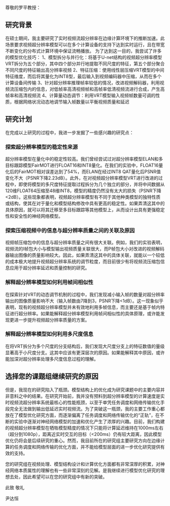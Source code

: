 尊敬的罗平教授：

## 研究背景

在硕士期间，我主要研究了实时视频流超分辨率在边缘计算环境下的推断加速。此场景要求视频超分辨率模型可以在多个计算设备的支持下达到实时运行，且在带宽不断变化的分布式计算环境中保证流畅播放。
为了达到这一目的，我尝试了许多的模型优化技巧：
1、模型拆分与并行化：将基于U-net结构的视频超分辨率模型VRT拆分为五个部分，其中四个部分并行地提取不同尺度的特征，第五个部分聚合不同尺度的特征输出高分辨率视频
2、特征压缩：使用线性层压缩VRT模型的中间特征维度，而后将其量化为INT8型，最后输入到视频编码器中压缩，从而在多个计算设备间传输
3、针对超分辨率推理帧率较低的情况，改进视频解码器，利用视频流压缩包内的信息，对低帧率高清视频帧和高帧率低清视频流进行合成，产生高帧率和高清视频流
4、计算量动态调节：利用VRT模型输入视频帧数量可调的性质，根据网络状况动态地调节输入帧数量以平衡视频质量和延迟

## 研究计划

在完成以上研究的过程中，我进一步发掘了一些感兴趣的研究点：

### 探索超分辨率模型的稳定性来源

超分辨率模型在量化中的稳定性较高。我们曾经尝试过对超分辨率模型ELAN和多目标跟踪模型FairMOT进行FLOAT16和INT8量化。在我们的实验中，FLOAT16量化后的FairMOT相对误差达到了54%，而ELAN在经过INT8 QAT量化后PSNR值变化不大（PSNR下降2.23dB）。此外，在对视频超分辨率模型VRT进行改进的过程中，即使将模型的多尺度特征提取过程拆分为几个独立的部分，并将中间数据从120维FLOAT64压缩至48维INT8，模型的精度仍然没有太大的损失（PSNR下降<2dB）。这些现象都表明，视频超分辨率模型有不同于其他种类模型的独特性质或结构，使其在对于量化和模型结构修改中具有更高的稳定性。如果弄清这其中的具体原因，就可以将其迁移至多目标跟踪等其他模型上，从而设计出具有更强稳定性和安全性的神经网络模型。

### 探索压缩视频中的信息与超分辨率质量之间的关联及原因

视频帧压缩包中的信息与超分辨率质量之间有很大关联。例如，我们的实验表明，视频流的I帧包大小与模型输出视频质量关联很大，而P帧包大小对改进的视频解码器输出图像的质量影响较大。因此，如果弄清这其中的具体关联，就能以一个较低的成本极大地提升视频超分辨率系统的调节粒度，而目前很少有将视频流压缩包信息应用于超分辨率延迟和质量控制的研究。

### 解释超分辨率模型如何利用帧间相似性

在探索针对VRT的动态调节机制的过程中，我们发现减小输入帧的数量对超分辨率输出的图像质量影响不大（输入帧数由7降到3，PSNR下降<1dB）。这一现象似乎表明，现有的视频超分辨率模型并未有效地利用多帧信息，而主要还是基于帧内特征进行超分辨率。如果能解释超分辨率模型利用帧间相似性的具体原理，或许能发现更进一步提升视频超分辨率质量的方案。

### 解释超分辨率模型如何利用多尺度信息

在将VRT拆分为多个尺度的分支结构后，我们发现大尺度分支上的特征数值的量级显著高于小尺度分支。这其中应该有更深层次的原因。如果能解释其中原因，或许能加深对超分辨率处理多尺度信息过程的理解。

## 选择您的课题组继续研究的原因

但是，我现在的研究陷入了瓶颈。模型结构上的优化成为研究课题中的主要内容并非意料之中的结果。在研究开始前，我并没有预料到超分辨率模型的计算速度是实时视频流超分辨率系统最核心的性能瓶颈，以至于单凭任务调度和网络传输优化手段完全无法做到输出低延迟实时视频流。为了突破这一瓶颈，我的主要工作重心都放在了模型优化研究方面，而逐渐偏离了任务调度和网络传输优化的“正轨”，在不断的实验中逐渐对神经网络模型的加速和优化产生了浓厚的兴趣。目前，我们构建的视频超分辨率模型在牺牲模型精度的情况下只能将计算延迟维持在1000ms左右（超分到1080p），距离近实时交互的目标（<200ms）仍有较大距离，因此模型优化仍将会是后续研究的重心。然而，我目前所在的研究组主要研究方向在边缘计算的任务调度和网络传输的优化方面，并不能给模型层面的进一步优化研究提供有效的支持。

您的研究组在视频处理、模型结构设计和计算优化方面都有非常深厚的积累，对神经网络本质属性的理解也有一些非常深刻的见解。是我继续进行模型优化研究的理想去处，因此希望可以在您的研究组中有新的突破。


此致
        敬礼

尹达恒




